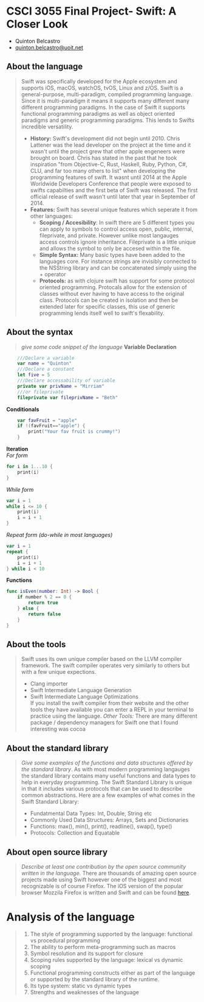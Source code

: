 # CSCI 3055 Final Project- Swift: A Closer Look

- Quinton Belcastro
- quinton.belcastro@uoit.net

## About the language

> Swift was specifically developed for the Apple ecosystem and supports iOS, macOS, watchOS, tvOS, Linux and z/OS. Swift is a general-purpose, multi-paradigm, compiled programming language. Since it is multi-paradigm it means it supports many different many different programming paradigms. In the case of Swift it supports functional programming paradigms as well as object oriented paradigms and generic programming paradigms. This lends to Swifts incredible versatility.
>
> - **History:** Swift's development did not begin until 2010. Chris Lattener was the lead developer on the project at the time and it wasn't until the project grew that other apple engeneers were brought on board. Chris has stated in the past that he took inspiration "from Objective-C, Rust, Haskell, Ruby, Python, C#, CLU, and far too many others to list" when developing the programming features of swift. It wasnt until 2014 at the Apple Worldwide Developers Conference that people were exposed to swifts capabilties and the first beta of Swift was released. The first official release of swift wasn't until later that year in September of 2014.
> - **Features:** Swift has several unique features which seperate it from other languages:
>     - **Scoping / Accesibility**: In swift there are 5 different types you can apply to symbols to control access open, public, internal, fileprivate, and private. However unlike most langauges access controls ignore inheritance. Fileprivate is a little unique and allows the symbol to only be accesed within the file.
>     - **Simple Syntax:** Many basic types have been added to the languages core. For instance strings are invisibly connected to the NSString library and can be concatenated simply using the + operator
>     - **Protocols:** as with clojure swift has support for some protocol oriented programming. Protocals allow for the extension of classes without ever having to have access to the original class. Protocols can be created in isolation and then be extended later for specific classes, this use of generic programming lends itself well to swift's flexability. 

## About the syntax

> _give some code snippet of the language_
**Variable Declaration**
```swift
    ///Declare a variable
    var name = "Quinton"
    ///Declare a constant
    let five = 5
    ///Declare accessability of variable
    private var privName = "Mirriam"
    ///or fileprivate
    fileprivate var fileprivName = "Beth"
```
**Conditionals**
```swift
    var favFruit = "apple"
    if !(favFruit=="apple") {
        print("Your fav fruit is crummy!")
    }
```
**Iteration** <br />
*For form*
```swift
for i in 1...10 {
    print(i)
}
```
*While form*
```swift
var i = 1
while i <= 10 {
    print(i)
    i = i + 1
}
```
*Repeat form (do-while in most languages)*
```swift
var i = 1
repeat {
    print(i)
    i = i + 1
} while i < 10
```
**Functions**
```swift
func isEven(number: Int) -> Bool {
    if number % 2 == 0 {
        return true
    } else {
        return false
    }
}
```
## About the tools

> Swift uses its own unique compiler based on the LLVM compiler framework. The swift compiler operates very similarly to others but with a few unique expections.
> - Clang importer
> - Swift Intermediate Language Generation
> - Swift Intermediate Language Optimizations <br />
> If you install the swift compiler from their website and the other tools they have available you can enter a REPL in your terminal to practice using the language.
> *Other Tools:* There are many different package / dependency managers for Swift one that I found interesting was cocoa

## About the standard library

> _Give some examples of the functions and data structures
> offered by the standard library_.
> As with most modern programming langauges the standard library contains many useful functions and data types to help in everyday programming. The Swift Standard Library is unique in that it includes various protocols that can be used to describe common abstractions.  Here are a few examples of what comes in the Swift Standard Library:
> - Fundatmental Data Types: Int, Double, String etc
> - Commonly Used Data Structures: Arrays, Sets and Dictionaries
> - Functions: max(), min(), print(), readline(), swap(), type()
> - Protocols: Collection and Equatable

## About open source library

> _Describe at least one contribution by the open source
community written in the language._
> There are thousands of amazing open source projects made using Swift however one of the biggest and most recognizable is of course Firefox. The iOS version of the popular browser Mozzila Firefox is written and Swift and can be found [here](https://github.com/mozilla-mobile/firefox-ios).

# Analysis of the language

> 1. The style of programming supported by the language: functional vs procedural programming
> 2. The ability to perform meta-programming such as macros
> 3. Symbol resolution and its support for closure
> 4. Scoping rules supported by the language: lexical vs dynamic scoping
> 5. Functional programming constructs either as part of the language or supported by the standard library of the runtime.
> 6. Its type system: static vs dynamic types
> 7. Strengths and weaknesses of the language





